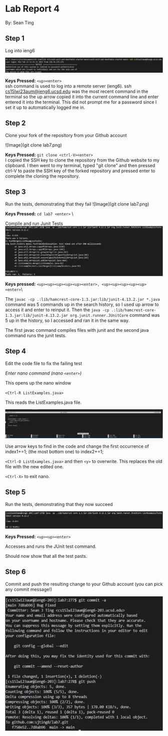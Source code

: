 # **Lab Report 4**
By: Sean Ting

## Step 1
Log into ieng6

![Image](LogIn.png)

**Keys Pressed:** ```<up><enter>``` \
ssh command is used to log into a remote server (ieng6). ssh cs15lwi23aum@ieng6.ucsd.edu was the most recent command in the terminal so the up arrow copied it into the current command line and enter entered it into the terminal. This did not prompt me for a password since I set it up to automatically logged me in.

## Step 2
Clone your fork of the repository from your Github account

![Image](git clone lab7.png)

**Keys Pressed:** ```git clone <ctrl-V><enter>``` \
I copied the SSH key to clone the repository from the Github website to my clipboard. I then went to my terminal, typed "git clone" and then pressed ctrl-V to paste the SSH key of the forked repository and pressed enter to complete the cloning the repository.

## Step 3
Run the tests, demonstrating that they fail
![Image](git clone lab7.png)

**Keys Pressed:** ```cd lab7 <enter>``` \

Compile and run Junit Tests
![Image](TestFail.png)


**Keys pressed:** ```<up><up><up><up><up><enter>, <up><up><up><up><up><enter>```\

The ```javac -cp .:lib/hamcrest-core-1.3.jar:lib/junit-4.13.2.jar *.java``` command was 5 commands up in the search history, so I used up arrow to access it and enter to reinput it. Then the ```java -cp .:lib/hamcrest-core-1.3.jar:lib/junit-4.13.2.jar org.junit.runner.JUnitCore``` command was 5 up in the history, so I accessed and ran it in the same way.
  
The first javac command compiles files with junit and the second java command runs the junit tests.
  
## Step 4
Edit the code file to fix the failing test

*Enter nano command (nano `<enter>`)*

This opens up the nano window
  
`<Ctrl-R ListExamples.java>`

This reads the ListExamples.java file.

![Image](ListExamplesRead.png)

Use arrow keys to find in the code and change the first occurrence of index1+=1; (the most bottom one) to index2+=1;
  
`<Ctrl-O ListExamples.java>` and then `<y>` to overwrite. This replaces the old file with the new edited one.
  
`<Ctrl-X>` to exit nano.
 
## Step 5
Run the tests, demonstrating that they now succeed

![Image](TestPass.png)

**Keys Pressed:** `<up><up><enter>`

Accesses and runs the JUnit test command.

Should now show that all the test pasts.

## Step 6
Commit and push the resulting change to your Github account (you can pick any commit message!)

![Image](CommitPush.png)
